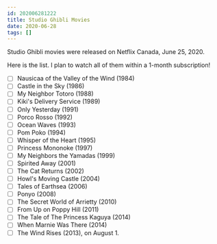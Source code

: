 ```yaml
---
id: 202006281222
title: Studio Ghibli Movies
date: 2020-06-28
tags: []
---
```


Studio Ghibli movies were released on Netflix Canada, June 25, 2020.

Here is the list. I plan to watch all of them within a 1-month subscription!

- [ ] Nausicaa of the Valley of the Wind (1984)
- [ ] Castle in the Sky (1986)
- [ ] My Neighbor Totoro (1988)
- [ ] Kiki's Delivery Service (1989)
- [ ] Only Yesterday (1991)
- [ ] Porco Rosso (1992)
- [ ] Ocean Waves (1993)
- [ ] Pom Poko (1994)
- [ ] Whisper of the Heart (1995)
- [ ] Princess Mononoke (1997)
- [ ] My Neighbors the Yamadas (1999)
- [ ] Spirited Away (2001)
- [ ] The Cat Returns (2002)
- [ ] Howl's Moving Castle (2004)
- [ ] Tales of Earthsea (2006)
- [ ] Ponyo (2008)
- [ ] The Secret World of Arrietty (2010)
- [ ] From Up on Poppy Hill (2011)
- [ ] The Tale of The Princess Kaguya (2014)
- [ ] When Marnie Was There (2014)
- [ ] The Wind Rises (2013), on August 1.